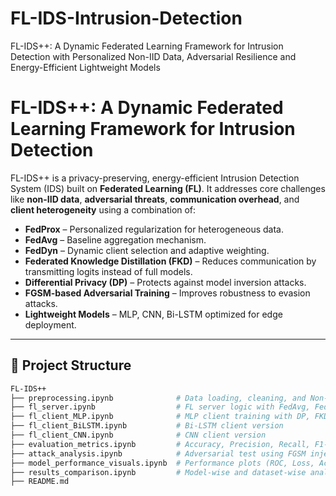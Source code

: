 # FL-IDS-Intrusion-Detection
FL-IDS++: A Dynamic Federated Learning Framework for Intrusion Detection with Personalized Non-IID Data, Adversarial Resilience and Energy-Efficient Lightweight Models


# FL-IDS++: A Dynamic Federated Learning Framework for Intrusion Detection

FL-IDS++ is a privacy-preserving, energy-efficient Intrusion Detection System (IDS) built on **Federated Learning (FL)**. It addresses core challenges like **non-IID data**, **adversarial threats**, **communication overhead**, and **client heterogeneity** using a combination of:

- **FedProx** – Personalized regularization for heterogeneous data.
- **FedAvg** – Baseline aggregation mechanism.
- **FedDyn** – Dynamic client selection and adaptive weighting.
- **Federated Knowledge Distillation (FKD)** – Reduces communication by transmitting logits instead of full models.
- **Differential Privacy (DP)** – Protects against model inversion attacks.
- **FGSM-based Adversarial Training** – Improves robustness to evasion attacks.
- **Lightweight Models** – MLP, CNN, Bi-LSTM optimized for edge deployment.

---

## 📁 Project Structure

```bash
FL-IDS++
├── preprocessing.ipynb              # Data loading, cleaning, and Non-IID partitioning
├── fl_server.ipynb                  # FL server logic with FedAvg, FedProx, FedDyn
├── fl_client_MLP.ipynb              # MLP client training with DP, FKD, and adversarial defense
├── fl_client_BiLSTM.ipynb           # Bi-LSTM client version
├── fl_client_CNN.ipynb              # CNN client version
├── evaluation_metrics.ipynb         # Accuracy, Precision, Recall, F1-score, Confusion Matrix
├── attack_analysis.ipynb            # Adversarial test using FGSM injection
├── model_performance_visuals.ipynb  # Performance plots (ROC, Loss, Accuracy curves)
├── results_comparison.ipynb         # Model-wise and dataset-wise analysis
├── README.md
